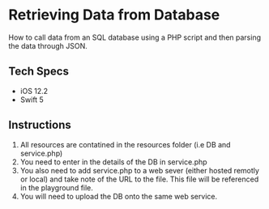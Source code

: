 # Retrieving Data from Database

How to call data from an SQL database using a PHP script and then parsing the data through JSON.

## Tech Specs

- iOS 12.2
- Swift 5

## Instructions

1. All resources are contatined in the resources folder (i.e DB and service.php)
2. You need to enter in the details of the DB in service.php
3. You also need to add service.php to a web sever (either hosted remotly or local) and take note of the URL to the file.
	This file will be referenced in the playground file.
4. You will need to upload the DB onto the same web service.
